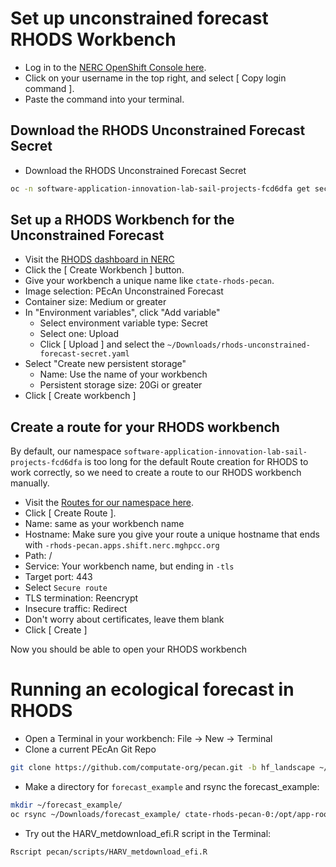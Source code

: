 # Set up unconstrained forecast RHODS Workbench

- Log in to the [NERC OpenShift Console here](https://console.apps.shift.nerc.mghpcc.org). 
- Click on your username in the top right, and select [ Copy login command ]. 
- Paste the command into your terminal. 

## Download the RHODS Unconstrained Forecast Secret

- Download the RHODS Unconstrained Forecast Secret

```bash
oc -n software-application-innovation-lab-sail-projects-fcd6dfa get secret/rhods-unconstrained-forecast -o yaml > ~/Downloads/rhods-unconstrained-forecast-secret.yaml
```

## Set up a RHODS Workbench for the Unconstrained Forecast

- Visit the [RHODS dashboard in NERC](https://rhods-dashboard-redhat-ods-applications.apps.shift.nerc.mghpcc.org/projects/software-application-innovation-lab-sail-projects-fcd6dfa)
- Click the [ Create Workbench ] button. 
- Give your workbench a unique name like `ctate-rhods-pecan`. 
- Image selection: PEcAn Unconstrained Forecast
- Container size: Medium or greater
- In "Environment variables", click "Add variable"
  - Select environment variable type: Secret
  - Select one: Upload
  - Click [ Upload ] and select the `~/Downloads/rhods-unconstrained-forecast-secret.yaml`
- Select "Create new persistent storage"
  - Name: Use the name of your workbench
  - Persistent storage size: 20Gi or greater
- Click [ Create workbench ]

## Create a route for your RHODS workbench

By default, our namespace `software-application-innovation-lab-sail-projects-fcd6dfa` is too long for the default Route creation for RHODS to work correctly, 
so we need to create a route to our RHODS workbench manually. 

- Visit the [Routes for our namespace here](https://console.apps.shift.nerc.mghpcc.org/k8s/ns/software-application-innovation-lab-sail-projects-fcd6dfa/route.openshift.io~v1~Route). 
- Click [ Create Route ]. 
- Name: same as your workbench name
- Hostname: Make sure you give your route a unique hostname that ends with `-rhods-pecan.apps.shift.nerc.mghpcc.org`
- Path: /
- Service: Your workbench name, but ending in `-tls`
- Target port: 443
- Select `Secure route`
- TLS termination: Reencrypt
- Insecure traffic: Redirect
- Don't worry about certificates, leave them blank
- Click [ Create ]

Now you should be able to open your RHODS workbench

# Running an ecological forecast in RHODS

- Open a Terminal in your workbench: File -> New -> Terminal
- Clone a current PEcAn Git Repo

```bash
git clone https://github.com/computate-org/pecan.git -b hf_landscape ~/pecan
```

- Make a directory for `forecast_example` and rsync the forecast_example: 

```bash
mkdir ~/forecast_example/
oc rsync ~/Downloads/forecast_example/ ctate-rhods-pecan-0:/opt/app-root/src/forecast_example/
```

- Try out the HARV_metdownload_efi.R script in the Terminal: 

```bash
Rscript pecan/scripts/HARV_metdownload_efi.R
```
